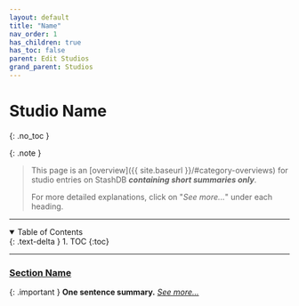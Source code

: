 ```yaml
---
layout: default
title: "Name"
nav_order: 1
has_children: true
has_toc: false
parent: Edit Studios
grand_parent: Studios
---
```


# Studio Name
{: .no_toc }

{: .note }
>
> This page is an [overview]({{ site.baseurl }}/#category-overviews) for studio entries on StashDB ***containing short summaries only***.
> 
> For more detailed explanations, click on "*See more...*" under each heading.

***

<details open markdown="block">
  <summary>
    Table of Contents
  </summary>
  {: .text-delta }
1. TOC
{:toc}
</details>

***

### [Section Name](section-name)

{: .important }
**One sentence summary.** *[See more...](section-name)*
